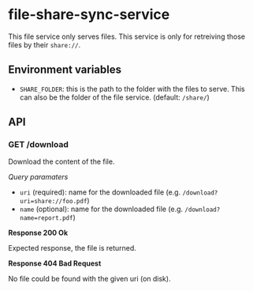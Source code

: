# file-share-sync-service

This file service only serves files. This service is only for retreiving those files by their `share://`.

## Environment variables

* `SHARE_FOLDER`: this is the path to the folder with the files to serve. This can also be the folder of the file service. (default: `/share/`)

## API

### GET /download

Download the content of the file.

*Query paramaters*

*   `uri` (required): name for the downloaded file (e.g. `/download?uri=share://foo.pdf`)
*   `name` (optional): name for the downloaded file (e.g. `/download?name=report.pdf`)

**Response 200 Ok**

Expected response, the file is returned.

**Response 404 Bad Request**

No file could be found with the given uri (on disk).
